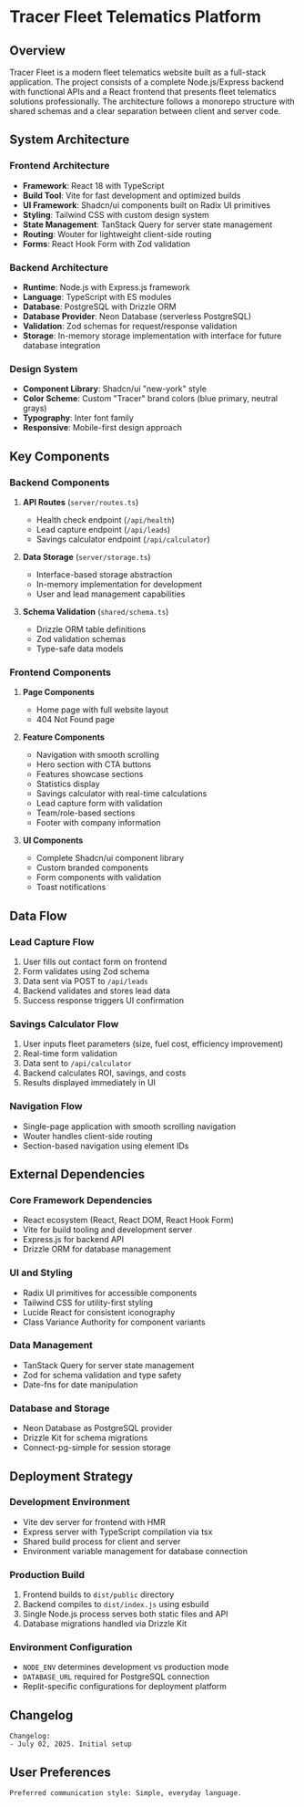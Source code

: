 # Tracer Fleet Telematics Platform

## Overview

Tracer Fleet is a modern fleet telematics website built as a full-stack application. The project consists of a complete Node.js/Express backend with functional APIs and a React frontend that presents fleet telematics solutions professionally. The architecture follows a monorepo structure with shared schemas and a clear separation between client and server code.

## System Architecture

### Frontend Architecture
- **Framework**: React 18 with TypeScript
- **Build Tool**: Vite for fast development and optimized builds
- **UI Framework**: Shadcn/ui components built on Radix UI primitives
- **Styling**: Tailwind CSS with custom design system
- **State Management**: TanStack Query for server state management
- **Routing**: Wouter for lightweight client-side routing
- **Forms**: React Hook Form with Zod validation

### Backend Architecture
- **Runtime**: Node.js with Express.js framework
- **Language**: TypeScript with ES modules
- **Database**: PostgreSQL with Drizzle ORM
- **Database Provider**: Neon Database (serverless PostgreSQL)
- **Validation**: Zod schemas for request/response validation
- **Storage**: In-memory storage implementation with interface for future database integration

### Design System
- **Component Library**: Shadcn/ui "new-york" style
- **Color Scheme**: Custom "Tracer" brand colors (blue primary, neutral grays)
- **Typography**: Inter font family
- **Responsive**: Mobile-first design approach

## Key Components

### Backend Components
1. **API Routes** (`server/routes.ts`)
   - Health check endpoint (`/api/health`)
   - Lead capture endpoint (`/api/leads`)
   - Savings calculator endpoint (`/api/calculator`)

2. **Data Storage** (`server/storage.ts`)
   - Interface-based storage abstraction
   - In-memory implementation for development
   - User and lead management capabilities

3. **Schema Validation** (`shared/schema.ts`)
   - Drizzle ORM table definitions
   - Zod validation schemas
   - Type-safe data models

### Frontend Components
1. **Page Components**
   - Home page with full website layout
   - 404 Not Found page

2. **Feature Components**
   - Navigation with smooth scrolling
   - Hero section with CTA buttons
   - Features showcase sections
   - Statistics display
   - Savings calculator with real-time calculations
   - Lead capture form with validation
   - Team/role-based sections
   - Footer with company information

3. **UI Components**
   - Complete Shadcn/ui component library
   - Custom branded components
   - Form components with validation
   - Toast notifications

## Data Flow

### Lead Capture Flow
1. User fills out contact form on frontend
2. Form validates using Zod schema
3. Data sent via POST to `/api/leads`
4. Backend validates and stores lead data
5. Success response triggers UI confirmation

### Savings Calculator Flow
1. User inputs fleet parameters (size, fuel cost, efficiency improvement)
2. Real-time form validation
3. Data sent to `/api/calculator`
4. Backend calculates ROI, savings, and costs
5. Results displayed immediately in UI

### Navigation Flow
- Single-page application with smooth scrolling navigation
- Wouter handles client-side routing
- Section-based navigation using element IDs

## External Dependencies

### Core Framework Dependencies
- React ecosystem (React, React DOM, React Hook Form)
- Vite for build tooling and development server
- Express.js for backend API
- Drizzle ORM for database management

### UI and Styling
- Radix UI primitives for accessible components
- Tailwind CSS for utility-first styling
- Lucide React for consistent iconography
- Class Variance Authority for component variants

### Data Management
- TanStack Query for server state management
- Zod for schema validation and type safety
- Date-fns for date manipulation

### Database and Storage
- Neon Database as PostgreSQL provider
- Drizzle Kit for schema migrations
- Connect-pg-simple for session storage

## Deployment Strategy

### Development Environment
- Vite dev server for frontend with HMR
- Express server with TypeScript compilation via tsx
- Shared build process for client and server
- Environment variable management for database connection

### Production Build
1. Frontend builds to `dist/public` directory
2. Backend compiles to `dist/index.js` using esbuild
3. Single Node.js process serves both static files and API
4. Database migrations handled via Drizzle Kit

### Environment Configuration
- `NODE_ENV` determines development vs production mode
- `DATABASE_URL` required for PostgreSQL connection
- Replit-specific configurations for deployment platform

## Changelog

```
Changelog:
- July 02, 2025. Initial setup
```

## User Preferences

```
Preferred communication style: Simple, everyday language.
```